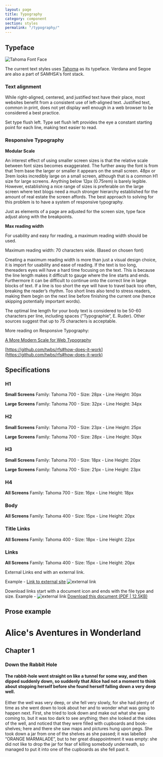 ```yaml
---
layout: page
title: Typography
category: component
section: styles
permalink: "/typography/"
---
```

## Typeface

![Tahoma Font Face](../assets/img/tahoma.png)

The current text styles uses [Tahoma](https://www.fonts.com/font/microsoft-corporation/tahoma) as its typeface. Verdana and Segoe are also a part of SAMHSA's font stack.

### Text alignment
While right-aligned, centered, and justified text have their place, most websites benefit from a consistent use of left-aligned text. Justified text, common in print, does not yet display well enough in a web browser to be considered a best practice.

Set type flush left. Type set flush left provides the eye a constant starting point for each line, making text easier to read.

### Responsive Typography
**Modular Scale**

An interest effect of using smaller screen sizes is that the relative scale between font sizes becomes exaggerated. The further away the font is from that 1rem base the larger or smaller it appears on the small screen. 48px or 3rem looks incredibly large on a small screen, although that is a common H1 size for large screens. Anything below 12px (0.75rem) is barely legible. However, establishing a nice range of sizes is preferable on the large screen where text blogs need a much stronger hierarchy established for the amount of real estate the screen affords. The best approach to solving for this problem is to have a system of responsive typography.

Just as elements of a page are adjusted for the screen size, type face adjust along with the breakpoints.

**Max reading width**

For usability and easy for reading, a maximum reading width should be used.

Maximum reading width: 70 characters wide. (Based on chosen font)

Creating a maximum reading width is more than just a visual design choice, it is import for usability and ease of reading. If the text is too long, thereaders eyes will have a hard time focusing on the text. This is because the line length makes it difficult to gauge where the line starts and ends. Furthermore it can be difficult to continue onto the correct line in large blocks of text. If a line is too short the eye will have to travel back too often, breaking the reader’s rhythm. Too short lines also tend to stress readers, making them begin on the next line before finishing the current one (hence skipping potentially important words).

The optimal line length for your body text is considered to be 50-60 characters per line, including spaces (“Typographie”, E. Ruder). Other sources suggest that up to 75 characters is acceptable.

More reading on Responsive Typography:

[A More Modern Scale for Web Typography](https://typecast.com/blog/a-more-modern-scale-for-web-typography)

[https://github.com/twbs/rfs#how-does-it-work](https://github.com/twbs/rfs#how-does-it-work)

## Specifications

### H1
**Small Screens** Family: Tahoma 700 - Size: 28px - Line Height: 30px

**Large Screens** Family: Tahoma 700 - Size: 32px - Line Height: 34px

### H2
**Small Screens** Family: Tahoma 700 - Size: 23px - Line Height: 25px

**Large Screens** Family: Tahoma 700 - Size: 28px - Line Height: 30px

### H3
**Small Screens** Family: Tahoma 700 - Size: 18px - Line Height: 20px

**Large Screens** Family: Tahoma 700 - Size: 21px - Line Height: 23px

### H4
**All Screens** Family: Tahoma 700 - Size: 16px - Line Height: 18px

### Body
**All Screens** Family: Tahoma 400 - Size: 15px - Line Height: 20px

### Title Links
**All Screens** Family: Tahoma 400 - Size: 18px - Line Height: 22px

### Links
**All Screens** Family: Tahoma 400 - Size: 15px - Line Height: 20px

External Links end with an external link.

Example - [Link to external site](#) ![external link](../assets/img/ext-link.png)

Download links start with a document icon and ends with the file type and size.
Example - ![external link](../assets/img/file-pdf.png) [Download this document (PDF | 12.5KB)](#)



## Prose example

<h1> Alice's Aventures in Wonderland</h1>
<h2>Chapter 1</h2>
<h3>Down the Rabbit Hole</h3>
<h4>The rabbit-hole went straight on like a tunnel for some way, and then dipped suddenly down, so suddenly that Alice had not a moment to think about stopping herself before she found herself falling down a very deep well.</h4>
<p>Either the well was very deep, or she fell very slowly, for she had plenty of time as she went down to look about her and to wonder what was going to happen next. First, she tried to look down and make out what she was coming to, but it was too dark to see anything; then she looked at the sides of the well, and noticed that they were filled with cupboards and book-shelves; here and there she saw maps and pictures hung upon pegs. She took down a jar from one of the shelves as she passed; it was labelled “ORANGE MARMALADE”, but to her great disappointment it was empty: she did not like to drop the jar for fear of killing somebody underneath, so managed to put it into one of the cupboards as she fell past it.</p>
